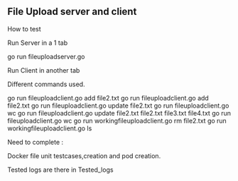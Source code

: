 File Upload server and client
-----------------------------

How to test

Run Server in a 1 tab

go run fileuploadserver.go

Run Client in another tab

Different commands used.

 go run fileuploadclient.go add file2.txt 
 go run fileuploadclient.go add file2.txt 
 go run fileuploadclient.go update file2.txt 
 go run fileuploadclient.go wc
 go run fileuploadclient.go update file2.txt file2.txt file3.txt file4.txt
 go run fileuploadclient.go wc
 go run workingfileuploadclient.go rm file2.txt
 go run workingfileuploadclient.go ls


Need to complete :

Docker file unit testcases,creation and pod creation.

Tested logs are there in Tested_logs
